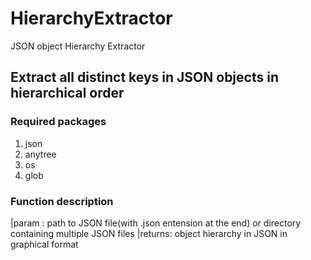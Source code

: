 # HierarchyExtractor
JSON object Hierarchy Extractor

## Extract all distinct keys in JSON objects in hierarchical order

### Required packages
1. json
2. anytree
3. os
4. glob

### Function description
|param  : path to JSON file(with .json entension at the end) or directory containing multiple JSON files
|returns: object hierarchy in JSON in graphical format
